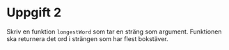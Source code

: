 # Uppgift 2

Skriv en funktion `longestWord` som tar en sträng som argument. Funktionen ska returnera det ord i strängen som har flest bokstäver.
